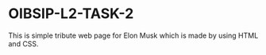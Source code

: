 # OIBSIP-L2-TASK-2
This is simple tribute web page for Elon Musk which is made by using HTML and CSS.
